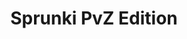 ---
slug: sprunki-pvz-edition-1870
title: Sprunki PvZ Edition
description: "Sprunki PvZ Edition is an exciting online game. Play for free directly in your browser!"
icon: /images/popular_mods/Sprunki PvZ Edition.png
url: https://wowtbc.net/sprunkin/sprunki-pvz/index.html
previewImage: /images/popular_mods/Sprunki PvZ Edition.png
type: popular mods

# SEO配置
seo:
  title: "Sprunki PvZ Edition - Play Free Online Game | Fun Browser Games"
  description: "Sprunki PvZ Edition - Play this fun online game for free in your browser. No download required!"
  ogImage: "/images/popular_mods/Sprunki PvZ Edition.png"
  keywords: "sprunki-pvz-edition-1870, online game, browser game, free game, popular mods game, play online"

videoUrls:
  - https://www.youtube.com/embed/example1
  - https://www.youtube.com/embed/example2

whyPlay:
  title: "Why Play Sprunki PvZ Edition?"
  items:
    - "Immersive Gameplay: Sprunki PvZ Edition offers an engaging and immersive gaming experience that will keep you entertained for hours"
    - "Challenging Levels: Test your skills with increasingly difficult challenges and obstacles"
    - "Beautiful Graphics: Enjoy stunning visuals and smooth animations that bring the game world to life"
    - "Regular Updates: New content and features are added regularly to keep the game fresh and exciting"
    - "Free to Play: Experience all the fun without spending a penny"
    - "Community Features: Connect with other players, share strategies, and compete for high scores"
    - "Cross-Platform: Play on any device with a web browser, no downloads required"

features:
  title: "Key Features of Sprunki PvZ Edition"
  image: "/images/popular_mods/Sprunki PvZ Edition.png"
  items:
    - "Intuitive Controls: Easy to learn controls make Sprunki PvZ Edition accessible for players of all skill levels"
    - "Multiple Game Modes: Enjoy various gameplay options that provide different challenges and experiences"
    - "Character Customization: Personalize your gaming experience with unique characters and items"
    - "Achievement System: Complete special tasks to earn rewards and recognition"
    - "Leaderboards: Compete with players worldwide and see who can achieve the highest scores"

characteristics:
  title: "Game Characteristics"
  image: "/images/popular_mods/Sprunki PvZ Edition.png"
  items:
    - "Genre: Popular mods game with elements of strategy and skill"
    - "Difficulty: Suitable for both casual gamers and those seeking a challenge"
    - "Play Time: Quick sessions or extended gameplay, depending on your preference"
    - "Art Style: Vibrant and engaging visuals that enhance the gaming experience"
    - "Sound Design: Immersive audio that complements the gameplay perfectly"

info: "Sprunki PvZ Edition is an exciting online game that offers players a unique and engaging gaming experience. With its intuitive controls, stunning visuals, and challenging gameplay, Sprunki PvZ Edition provides hours of entertainment for players of all ages and skill levels. Whether you're looking for a quick gaming session during a break or an extended play session, Sprunki PvZ Edition delivers an immersive experience that will keep you coming back for more. The game features multiple levels of increasing difficulty, ensuring that players are constantly challenged as they progress. With regular updates adding new content and features, Sprunki PvZ Edition remains fresh and exciting, providing endless entertainment options for its growing community of players."

howToPlayIntro: "Welcome to Sprunki PvZ Edition! This guide will walk you through the basics and help you master the game. Whether you're a beginner or looking to improve your skills, these tips and instructions will enhance your gaming experience."

howToPlaySteps:
  - title: "Getting Started"
    description: "Begin your Sprunki PvZ Edition adventure by familiarizing yourself with the controls. Use your keyboard or mouse to navigate through the game interface. The tutorial will guide you through the basic mechanics and help you understand the objectives."
  - title: "Understanding the Objectives"
    description: "In Sprunki PvZ Edition, your main goal is to progress through levels by completing specific objectives. Each level presents unique challenges that require different strategies and approaches."
  - title: "Mastering the Controls"
    description: "Practice using the controls to improve your precision and reaction time. Sprunki PvZ Edition requires quick reflexes and strategic thinking to overcome obstacles and defeat opponents."
  - title: "Utilizing Power-ups"
    description: "Collect power-ups throughout the game to enhance your abilities and overcome difficult challenges. Each power-up offers unique advantages that can be crucial for success."
  - title: "Developing Strategies"
    description: "As you progress in Sprunki PvZ Edition, develop effective strategies for different scenarios. Analyze patterns, anticipate challenges, and adapt your approach to maximize your performance."

faq:
  title: "Frequently Asked Questions about Sprunki PvZ Edition"
  items:
    - question: "Is Sprunki PvZ Edition free to play?"
      answer: "Yes, Sprunki PvZ Edition is completely free to play directly in your web browser. No downloads or purchases are required to enjoy the full game experience."
    - question: "Can I play Sprunki PvZ Edition on mobile devices?"
      answer: "Yes, Sprunki PvZ Edition is optimized for both desktop and mobile play. You can enjoy the game on any device with a web browser and internet connection."
    - question: "Are there any in-game purchases?"
      answer: "While Sprunki PvZ Edition is free to play, there may be optional in-game purchases available for cosmetic items or additional features that don't affect core gameplay."
    - question: "How often is Sprunki PvZ Edition updated?"
      answer: "The developers regularly update Sprunki PvZ Edition with new content, features, and improvements based on player feedback and game performance."
    - question: "Can I play Sprunki PvZ Edition offline?"
      answer: "Currently, Sprunki PvZ Edition requires an internet connection to play as it's a browser-based online game."
    - question: "Is Sprunki PvZ Edition suitable for children?"
      answer: "Yes, Sprunki PvZ Edition is designed to be family-friendly and suitable for players of all ages."
    - question: "How do I report bugs or issues?"
      answer: "If you encounter any problems while playing Sprunki PvZ Edition, you can report them through the game's support page or contact the developers directly through their website."
    - question: "Still Have Questions?"
      answer: "If you have additional questions about Sprunki PvZ Edition that aren't covered in this FAQ, please visit our support center or contact our customer service team for assistance."
---